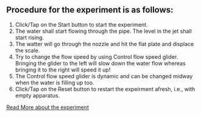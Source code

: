 ## Procedure for the experiment is as follows:

1. Click/Tap on the Start button to start the experiment.  
2. The water shall start flowing through the pipe. The level in the jet shall start rising.  
3. The watter will go through the nozzle and hit the flat plate and displace the scale.
4. Try to change the flow speed by using Control flow speed glider. Bringing the glider to the left will slow down the water flow whereas bringing it to the right will speed it up!  
5. The Control flow speed glider is dynamic and can be changed midway when the water is filling up too.  
6. Click/Tap on the Reset button to restart the expeirment afresh, i.e., with empty apparatus.  

[Read More about the experiment](docs/9.Jets.pdf)
